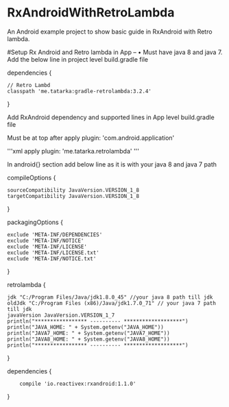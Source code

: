 # RxAndroidWithRetroLambda
An Android example project to show basic guide in RxAndroid with Retro lambda.

#Setup Rx Android and Retro lambda in App – 
•	Must have java 8 and java 7.
Add the below line in project level build.gradle file

dependencies {

    // Retro Lambd
    classpath 'me.tatarka:gradle-retrolambda:3.2.4'
   
}


Add RxAndroid dependency and supported lines in App level build.gradle file 


Must be at top after apply plugin: 'com.android.application'

'''xml 
apply plugin: 'me.tatarka.retrolambda'
'''


In android{} section add below line as it is with your java 8 and java 7 path


compileOptions {

    sourceCompatibility JavaVersion.VERSION_1_8
    targetCompatibility JavaVersion.VERSION_1_8
}

packagingOptions {

    exclude 'META-INF/DEPENDENCIES'
    exclude 'META-INF/NOTICE'
    exclude 'META-INF/LICENSE'
    exclude 'META-INF/LICENSE.txt'
    exclude 'META-INF/NOTICE.txt'
}

retrolambda {

    jdk "C:/Program Files/Java/jdk1.8.0_45" //your java 8 path till jdk
    oldJdk "C:/Program Files (x86)/Java/jdk1.7.0_71" // your java 7 path till jdk
    javaVersion JavaVersion.VERSION_1_7
    println("***************** ---------- *******************")
    println("JAVA_HOME: " + System.getenv("JAVA_HOME"))
    println("JAVA7_HOME: " + System.getenv("JAVA7_HOME"))
    println("JAVA8_HOME: " + System.getenv("JAVA8_HOME"))
    println("***************** ---------- *******************")
}


dependencies {

        compile 'io.reactivex:rxandroid:1.1.0'
}




